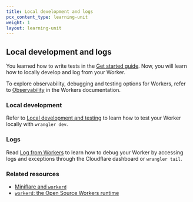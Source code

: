 ```yaml
---
title: Local development and logs
pcx_content_type: learning-unit
weight: 1
layout: learning-unit
---
```


## Local development and logs

You learned how to write tests in the [Get started guide](/workers/get-started/guide/). Now, you will learn how to locally develop and log from your Worker.

To explore observability, debugging and testing options for Workers, refer to [Observability](/workers/observability/) in the Workers documentation.

### Local development

Refer to [Local development and testing](/workers/testing/local-development/) to learn how to test your Worker locally with `wrangler dev`.

### Logs

Read [Log from Workers](/workers/observability/logging/real-time-logs) to learn how to debug your Worker by accessing logs and exceptions through the Cloudflare dashboard or `wrangler tail`.

### Related resources

* [Miniflare and `workerd`](https://blog.cloudflare.com/miniflare-and-workerd/)
* [`workerd`: the Open Source Workers runtime](https://blog.cloudflare.com/workerd-open-source-workers-runtime)
